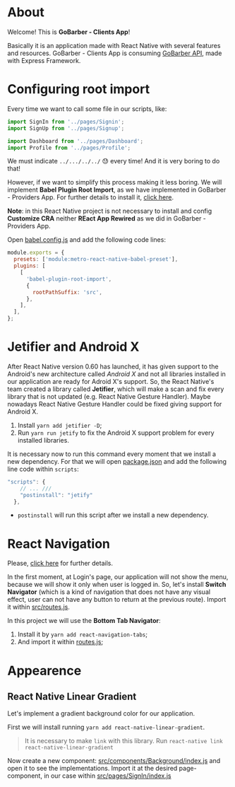 # About

Welcome! This is **GoBarber - Clients App**!

Basically it is an application made with React Native with several features and resources. GoBarber - Clients App is consuming [GoBarber API](https://github.com/rodrigotamura/go-stack-2019/tree/master/module02), made with Express Framework.

# Configuring root import

Every time we want to call some file in our scripts, like:

```javascript
import SignIn from '../pages/Signin';
import SignUp from '../pages/Signup';

import Dashboard from '../pages/Dashboard';
import Profile from '../pages/Profile';
```

We must indicate `../.../../../` 😓 every time! And it is very boring to do that!

However, if we want to simplify this process making it less boring. We will implement **Babel Plugin Root Import**, as we have implemented in GoBarber - Providers App. For further details to install it, [click here](https://github.com/rodrigotamura/go-barber-web#using-root-import).

**Note**: in this React Native project is not necessary to install and config **Customize CRA** neither **REact App Rewired** as we did in GoBarber - Providers App.

Open [babel.config.js](./babel.config.js) and add the following code lines:

```javascript
module.exports = {
  presets: ['module:metro-react-native-babel-preset'],
  plugins: [
    [
      'babel-plugin-root-import',
      {
        rootPathSuffix: 'src',
      },
    ],
  ],
};
```

# Jetifier and Android X

After React Native version 0.60 has launched, it has given support to the Android's new architecture called _Android X_ and not all libraries installed in our application are ready for Adroid X's support. So, the React Native's team created a library called **Jetifier**, which will make a scan and fix every library that is not updated (e.g. React Native Gesture Handler). Maybe nowadays React Native Gesture Handler could be fixed giving support for Android X.

1. Install `yarn add jetifier -D`;
2. Run `yarn run jetify` to fix the Android X support problem for every installed libraries.

It is necessary now to run this command every moment that we install a new dependency. For that we will open [package.json](./package.json) and add the following line code within `scripts`:

```javascript
"scripts": {
    // ... ///
    "postinstall": "jetify"
  },
```

- `postinstall` will run this script after we install a new dependency.

# React Navigation

Please, [click here](https://github.com/rodrigotamura/go-stack-2019/tree/master/module03/react_native_project#react-navigation) for further details.

In the first moment, at Login's page, our application will not show the menu, because we will show it only when user is logged in.
So, let's install **Switch Navigator** (which is a kind of navigation that does not have any visual effect, user can not have any button to return at the previous route). Import it within [src/routes.js](./src/routes.js).

In this project we will use the **Bottom Tab Navigator**:

1. Install it by `yarn add react-navigation-tabs`;
2. And import it within [routes.js](./routes.js);

# Appearence

## React Native Linear Gradient

Let's implement a gradient background color for our application.

First we will install running `yarn add react-native-linear-gradient`.

> It is necessary to make `link` with this library. Run `react-native link react-native-linear-gradient`

Now create a new component: [src/components/Background/index.js](src/components/Background/index.js) and open it to see the implementations. Import it at the desired page-component, in our case within [src/pages/SignIn/index.js](./src/pages/SignIn/index.js)
